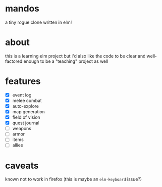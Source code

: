 # mandos

a tiny rogue clone written in elm!

# about

this is a learning elm project but i'd also like the code to be clear and well-factored enough to be a "teaching" project as well

# features

  - [x] event log
  - [x] melee combat
  - [x] auto-explore
  - [x] map generation
  - [x] field of vision
  - [x] quest journal
  - [ ] weapons
  - [ ] armor
  - [ ] items
  - [ ] allies

# caveats

known not to work in firefox (this is maybe an `elm-keyboard` issue?)
